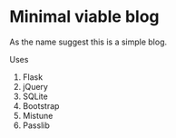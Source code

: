 # Minimal viable blog

As the name suggest this is a simple blog.

Uses

1. Flask
2. jQuery
3. SQLite
4. Bootstrap
5. Mistune
6. Passlib

